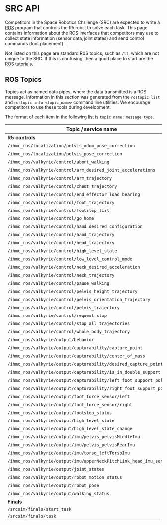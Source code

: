# SRC API

Competitors in the Space Robotics Challenge (SRC) are expected to write a [ROS](http://ros.org) program that controls the R5 robot to solve each task. This page contains information about the ROS interfaces that competitors may use to collect state information (sensor data, joint states) and send control commands (foot placement).

Not listed on this page are standard ROS topics, such as `/tf`, which are not unique to the SRC. If this is confusing, then a good place to start are the [ROS tutorials](http://wiki.ros.org/ROS/Tutorials).

## ROS Topics

Topics act as named data pipes, where the data transmitted is a ROS message. Information in this section was generated from the `rostopic list` and `rostopic info <topic_name>` command line utilities. We encourage competitors to use these tools during development.

The format of each item in the following list is `topic name` : `message type`.

Topic / service name | Message type
---------- | ------------
**R5 controls** |
`/ihmc_ros/localization/pelvis_odom_pose_correction` | [nav_msgs/Odometry](http://docs.ros.org/api/nav_msgs/html/msg/Odometry.html)
`/ihmc_ros/localization/pelvis_pose_correction` | [geometry_msgs/PoseStamped](http://docs.ros.org/api/geometry_msgs/html/msg/PoseStamped.html)
`/ihmc_ros/valkyrie/control/abort_walking` | [ihmc_msgs/AbortWalkingRosMessage](https://github.com/ihmcrobotics/ihmc_ros_core/blob/develop/ihmc_msgs/msg/AbortWalkingRosMessage.msg)
`/ihmc_ros/valkyrie/control/arm_desired_joint_accelerations` | [ihmc_msgs/ArmDesiredAccelerationsRosMessage](https://github.com/ihmcrobotics/ihmc_ros_core/blob/develop/ihmc_msgs/msg/ArmDesiredAccelerationsRosMessage.msg)
`/ihmc_ros/valkyrie/control/arm_trajectory` | [ihmc_msgs/ArmTrajectoryRosMessage](https://github.com/ihmcrobotics/ihmc_ros_core/blob/develop/ihmc_msgs/msg/ArmTrajectoryRosMessage.msg)
`/ihmc_ros/valkyrie/control/chest_trajectory` | [ihmc_msgs/ChestTrajectoryRosMessage](https://github.com/ihmcrobotics/ihmc_ros_core/blob/develop/ihmc_msgs/msg/ChestTrajectoryRosMessage.msg)
`/ihmc_ros/valkyrie/control/end_effector_load_bearing` | [ihmc_msgs/EndEffectorLoadBearingRosMessage](https://github.com/ihmcrobotics/ihmc_ros_core/blob/develop/ihmc_msgs/msg/EndEffectorLoadBearingRosMessage.msg)
`/ihmc_ros/valkyrie/control/foot_trajectory` | [ihmc_msgs/FootTrajectoryRosMessage](https://github.com/ihmcrobotics/ihmc_ros_core/blob/develop/ihmc_msgs/msg/FootTrajectoryRosMessage.msg)
`/ihmc_ros/valkyrie/control/footstep_list` | [ihmc_msgs/FootstepDataListRosMessage](https://github.com/ihmcrobotics/ihmc_ros_core/blob/develop/ihmc_msgs/msg/FootstepDataListRosMessage.msg)
`/ihmc_ros/valkyrie/control/go_home` | [ihmc_msgs/GoHomeRosMessage](https://github.com/ihmcrobotics/ihmc_ros_core/blob/develop/ihmc_msgs/msg/GoHomeRosMessage.msg)
`/ihmc_ros/valkyrie/control/hand_desired_configuration` | [ihmc_msgs/HandDesiredConfigurationRosMessage](https://github.com/ihmcrobotics/ihmc_ros_core/blob/develop/ihmc_msgs/msg/HandDesiredConfigurationRosMessage.msg)
`/ihmc_ros/valkyrie/control/hand_trajectory` | [ihmc_msgs/HandTrajectoryRosMessage](https://github.com/ihmcrobotics/ihmc_ros_core/blob/develop/ihmc_msgs/msg/HandTrajectoryRosMessage.msg)
`/ihmc_ros/valkyrie/control/head_trajectory` | [ihmc_msgs/HeadTrajectoryRosMessage](https://github.com/ihmcrobotics/ihmc_ros_core/blob/develop/ihmc_msgs/msg/HeadTrajectoryRosMessage.msg)
`/ihmc_ros/valkyrie/control/high_level_state` | [ihmc_msgs/HighLevelStateRosMessage](https://github.com/ihmcrobotics/ihmc_ros_core/blob/develop/ihmc_msgs/msg/HighLevelStateRosMessage.msg)
`/ihmc_ros/valkyrie/control/low_level_control_mode` | [ihmc_valkyrie_ros/ValkyrieLowLevelControlModeRosMessage](https://github.com/ihmcrobotics/ihmc_valkyrie_ros/blob/develop/msg/ValkyrieLowLevelControlModeRosMessage.msg)
`/ihmc_ros/valkyrie/control/neck_desired_acceleration` | [ihmc_msgs/NeckDesiredAccelerationsRosMessage](https://github.com/ihmcrobotics/ihmc_ros_core/blob/develop/ihmc_msgs/msg/NeckDesiredAccelerationsRosMessage.msg)
`/ihmc_ros/valkyrie/control/neck_trajectory` | [ihmc_msgs/NeckTrajectoryRosMessage](https://github.com/ihmcrobotics/ihmc_ros_core/blob/develop/ihmc_msgs/msg/NeckTrajectoryRosMessage.msg)
`/ihmc_ros/valkyrie/control/pause_walking` | [ihmc_msgs/PauseWalkingRosMessage](https://github.com/ihmcrobotics/ihmc_ros_core/blob/develop/ihmc_msgs/msg/PauseWalkingRosMessage.msg)
`/ihmc_ros/valkyrie/control/pelvis_height_trajectory` | [ihmc_msgs/PelvisHeightTrajectoryRosMessage](https://github.com/ihmcrobotics/ihmc_ros_core/blob/develop/ihmc_msgs/msg/PelvisHeightTrajectoryRosMessage.msg)
`/ihmc_ros/valkyrie/control/pelvis_orientation_trajectory` | [ihmc_msgs/PelvisOrientationTrajectoryRosMessage](https://github.com/ihmcrobotics/ihmc_ros_core/blob/develop/ihmc_msgs/msg/PelvisOrientationTrajectoryRosMessage.msg)
`/ihmc_ros/valkyrie/control/pelvis_trajectory` | [ihmc_msgs/PelvisTrajectoryRosMessage](https://github.com/ihmcrobotics/ihmc_ros_core/blob/develop/ihmc_msgs/msg/PelvisTrajectoryRosMessage.msg)
`/ihmc_ros/valkyrie/control/request_stop` | [std_msgs/Empty](http://docs.ros.org/api/std_msgs/html/msg/Empty.html)
`/ihmc_ros/valkyrie/control/stop_all_trajectories` | [ihmc_msgs/StopAllTrajectoryRosMessage](https://github.com/ihmcrobotics/ihmc_ros_core/blob/develop/ihmc_msgs/msg/StopAllTrajectoryRosMessage.msg)
`/ihmc_ros/valkyrie/control/whole_body_trajectory` | [ihmc_msgs/WholeBodyTrajectoryRosMessage](https://github.com/ihmcrobotics/ihmc_ros_core/blob/develop/ihmc_msgs/msg/WholeBodyTrajectoryRosMessage.msg)
`/ihmc_ros/valkyrie/output/behavior` | [std_msgs/Int32](http://docs.ros.org/api/std_msgs/html/msg/Int32.html)
`/ihmc_ros/valkyrie/output/capturability/capture_point` | [ihmc_msgs/Point2dRosMessage](https://github.com/ihmcrobotics/ihmc_ros_core/blob/develop/ihmc_msgs/msg/Point2dRosMessage.msg)
`/ihmc_ros/valkyrie/output/capturability/center_of_mass` | [geometry_msgs/Point32](http://docs.ros.org/api/geometry_msgs/html/msg/Point32.html)
`/ihmc_ros/valkyrie/output/capturability/desired_capture_point` | [ihmc_msgs/Point2dRosMessage](https://github.com/ihmcrobotics/ihmc_ros_core/blob/develop/ihmc_msgs/msg/Point2dRosMessage.msg)
`/ihmc_ros/valkyrie/output/capturability/is_in_double_support` | [std_msgs/Bool](http://docs.ros.org/api/std_msgs/html/msg/Bool.html)
`/ihmc_ros/valkyrie/output/capturability/left_foot_support_polygon` | [ihmc_msgs/SupportPolygonRosMessage](https://github.com/ihmcrobotics/ihmc_ros_core/blob/develop/ihmc_msgs/msg/SupportPolygonRosMessage.msg)
`/ihmc_ros/valkyrie/output/capturability/right_foot_support_polygon` | [ihmc_msgs/SupportPolygonRosMessage](https://github.com/ihmcrobotics/ihmc_ros_core/blob/develop/ihmc_msgs/msg/SupportPolygonRosMessage.msg)
`/ihmc_ros/valkyrie/output/foot_force_sensor/left` | [geometry_msgs/WrenchStamped](http://docs.ros.org/api/geometry_msgs/html/msg/WrenchStamped.html)
`/ihmc_ros/valkyrie/output/foot_force_sensor/right` | [geometry_msgs/WrenchStamped](http://docs.ros.org/api/geometry_msgs/html/msg/WrenchStamped.html)
`/ihmc_ros/valkyrie/output/footstep_status` | [ihmc_msgs/FootstepStatusRosMessage](https://github.com/ihmcrobotics/ihmc_ros_core/blob/develop/ihmc_msgs/msg/FootstepStatusRosMessage.msg)
`/ihmc_ros/valkyrie/output/high_level_state` | [ihmc_msgs/HighLevelStateRosMessage](https://github.com/ihmcrobotics/ihmc_ros_core/blob/develop/ihmc_msgs/msg/HighLevelStateRosMessage.msg)
`/ihmc_ros/valkyrie/output/high_level_state_change` | [ihmc_msgs/HighLevelStateChangeStatusRosMessage](https://github.com/ihmcrobotics/ihmc_ros_core/blob/develop/ihmc_msgs/msg/HighLevelStateChangeStatusRosMessage.msg)
`/ihmc_ros/valkyrie/output/imu/pelvis_pelvisMiddleImu` | [sensor_msgs/Imu](http://docs.ros.org/api/sensor_msgs/html/msg/Imu.html)
`/ihmc_ros/valkyrie/output/imu/pelvis_pelvisRearImu` | [sensor_msgs/Imu](http://docs.ros.org/api/sensor_msgs/html/msg/Imu.html)
`/ihmc_ros/valkyrie/output/imu/torso_leftTorsoImu` | [sensor_msgs/Imu](http://docs.ros.org/api/sensor_msgs/html/msg/Imu.html)
`/ihmc_ros/valkyrie/output/imu/upperNeckPitchLink_head_imu_sensor` | [sensor_msgs/Imu](http://docs.ros.org/api/sensor_msgs/html/msg/Imu.html)
`/ihmc_ros/valkyrie/output/joint_states` | [sensor_msgs/JointState](sensor_msgs/Imu)
`/ihmc_ros/valkyrie/output/robot_motion_status` | [std_msgs/String](http://docs.ros.org/api/std_msgs/html/msg/String.html)
`/ihmc_ros/valkyrie/output/robot_pose` | [nav_msgs/Odometry](http://docs.ros.org/api/nav_msgs/html/msg/Odometry.html)
`/ihmc_ros/valkyrie/output/walking_status` | [ihmc_msgs/WalkingStatusRosMessage](https://github.com/ihmcrobotics/ihmc_ros_core/blob/develop/ihmc_msgs/msg/WalkingStatusRosMessage.msg)
**Finals** |
`/srcsim/finals/start_task` |
`/srcsim/finals/task` |


